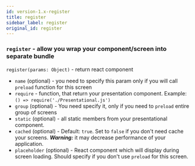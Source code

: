 ```yaml
---
id: version-1.x-register
title: register
sidebar_label: register
original_id: register
---
```



### `register` - allow you wrap your component/screen into separate bundle

`register(params: Object)` - return react component 

- `name` (optional) - you need to specify this param only if you will call `preload` function for this screen
- `require` - function, that return your presentation component. Example: `() => require('./Presentational.js')`
- `group` (optional) - You need specify it, only if you need to `preload` entire group of screens
- `static` (optional) - all static members from your presentational component.
- `cached` (optional) - Default: `true`. Set to `false` if you don't need cache your screens. _**Warning:**_ it may decrease performance of your application.
- `placeholder` (optional) - React component which will display during screen loading. Should specify if you don't use `preload` for this screen.